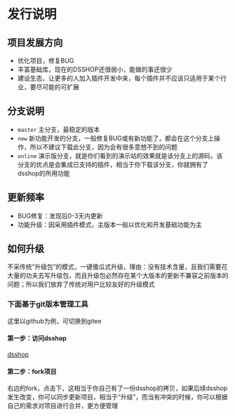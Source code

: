 # 发行说明
## 项目发展方向
- 优化项目，修复BUG
- 丰富基础库，现在的DSSHOP还很弱小，能做的事还很少
- 建设生态，让更多的人加入插件开发中来，每个插件并不应该只适用于某个行业，要尽可能的可扩展
## 分支说明
- `master` 主分支，最稳定的版本
- `new` 新功能开发的分支，一般修复BUG或有新功能了，都会在这个分支上操作，所以不建议下载此分支，因为会有很多意想不到的问题
- `online` 演示版分支，就是你们看到的演示站的效果就是该分支上的源码，该分支的优点是会集成已支持的插件，相当于你下载该分支，你就拥有了dsshop的所用功能
## 更新频率
- BUG修复：发现后0-3天内更新
- 功能升级：因采用插件模式，主版本一般以优化和开发基础功能为主
## 如何升级
不采传统“升级包”的模式，一键傻瓜式升级，理由：没有技术含量，且我们需要花大量的功夫去写升级包，而且升级包必然存在某个大版本的更新不兼容之前版本的问题；所以我们放弃了传统对用户比较友好的升级模式
### 下面基于git版本管理工具
这里以github为例，可切换到gitee
#### 第一步：访问dsshop
[dsshop](https://www.google.cn/chrome/ "dsshop")
#### 第二步：fork项目
右边的fork，点击下，这相当于你自己有了一份dsshop的拷贝，如果后续dsshop发生改变，你可以同步更新项目，相当于“升级”，而当有冲突的时候，你可以根据自己的需求对项目进行合并，更方便管理
